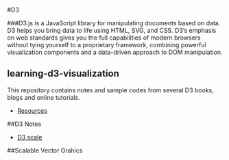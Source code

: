 #D3

###D3.js is a JavaScript library for manipulating documents based on data. D3 helps you bring data to life using HTML, SVG, and CSS. D3’s emphasis on web standards gives you the full capabilities of modern browsers without tying yourself to a proprietary framework, combining powerful visualization components and a data-driven approach to DOM manipulation.


## learning-d3-visualization

This repository contains notes and sample codes from several D3
books, blogs and online tutorials.

*   [Resources](d3-resources.md)

##D3 Notes
*   [D3 scale](notes/d3-scale.md)

##Scalable Vector Grahics